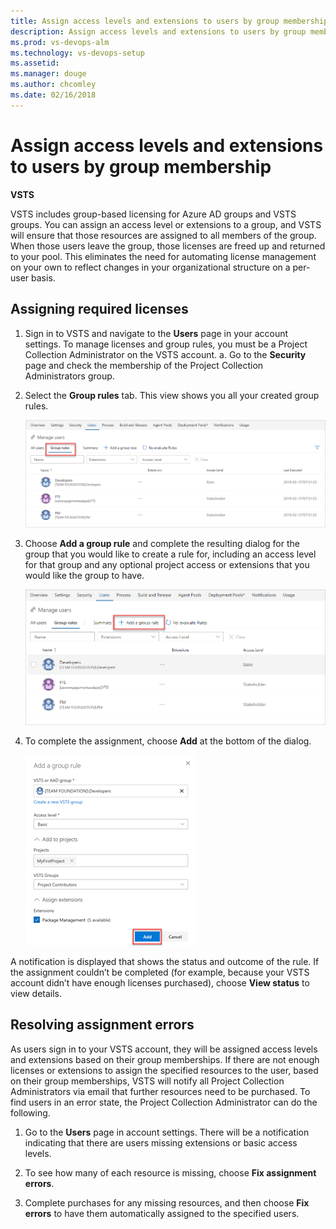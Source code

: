 ```yaml
---
title: Assign access levels and extensions to users by group membership
description: Assign access levels and extensions to users by group membership
ms.prod: vs-devops-alm
ms.technology: vs-devops-setup
ms.assetid:
ms.manager: douge
ms.author: chcomley
ms.date: 02/16/2018
---
```


# Assign access levels and extensions to users by group membership

**VSTS**

VSTS includes group-based licensing for Azure AD groups and VSTS groups.
You can assign an access level or extensions to a group, and VSTS will ensure that those resources are assigned to all members of the group.
When those users leave the group, those licenses are freed up and returned to your pool.
This eliminates the need for automating license management on your own to reflect changes in your organizational structure on a per-user basis.

## Assigning required licenses

1. Sign in to VSTS and navigate to the **Users** page in your account settings. To manage licenses and group rules, you must be a Project Collection Administrator on the VSTS account.
    a. Go to the **Security** page and check the membership of the Project Collection Administrators group.
2. Select the **Group rules** tab. This view shows you all your created group rules.

   ![view-group-rules](_img/manage-group-licensing/view-group-rules.PNG)

3. Choose **Add a group rule** and complete the resulting dialog for the group that you would like to create a rule for, including an access level for that group and any optional project access or extensions that you would like the group to have.

    ![choose-add-group-rule](_img/manage-group-licensing/add-a-group-rule.png)

4. To complete the assignment, choose **Add** at the bottom of the dialog.

    ![choose-add-to-add-group-rule](_img/manage-group-licensing/adding-group-rule.png)

A notification is displayed that shows the status and outcome of the rule. If the assignment couldn’t be completed (for example, because your VSTS account didn’t have enough licenses purchased), choose **View status** to view details.

## Resolving assignment errors

As users sign in to your VSTS account, they will be assigned access levels and extensions based on their group memberships. If there are not enough licenses or extensions to assign the specified resources to the user, based on their group memberships, VSTS will notify all Project Collection Administrators via email that further resources need to be purchased. To find users in an error state, the Project Collection Administrator can do the following.

1. Go to the **Users** page in account settings. There will be a notification indicating that there are users missing extensions or basic access levels.

2. To see how many of each resource is missing, choose **Fix assignment errors**.
3. Complete purchases for any missing resources, and then choose **Fix errors** to have them automatically assigned to the specified users.
